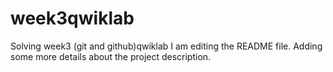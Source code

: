 # week3qwiklab
Solving week3 (git and github)qwiklab
I am editing the README file. Adding some more details about the project description.
